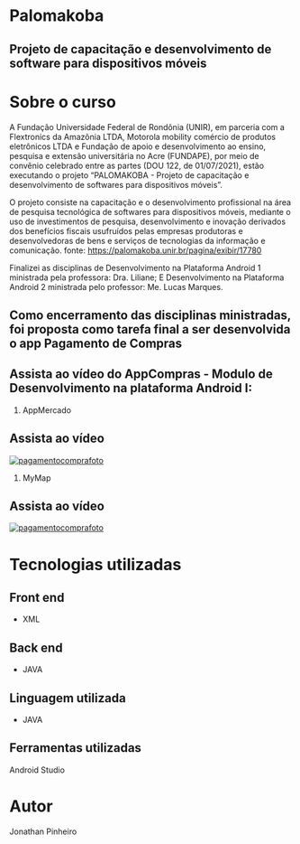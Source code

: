 # Palomakoba

## Projeto de capacitação e desenvolvimento de software para dispositivos móveis

# Sobre o curso
A Fundação Universidade Federal de Rondônia (UNIR), em parceria com a Flextronics da Amazônia LTDA, Motorola mobility comércio de produtos eletrônicos LTDA e Fundação de apoio e desenvolvimento ao ensino, pesquisa e extensão universitária no Acre (FUNDAPE), por meio de convênio celebrado entre as partes (DOU 122, de 01/07/2021), estão executando o projeto “PALOMAKOBA - Projeto de capacitação e desenvolvimento de softwares para dispositivos móveis”.

O projeto consiste na capacitação e o desenvolvimento profissional na área de pesquisa tecnológica de softwares para dispositivos móveis, mediante o uso de investimentos de pesquisa, desenvolvimento e inovação derivados dos benefícios fiscais usufruídos pelas empresas produtoras e desenvolvedoras de bens e serviços de tecnologias da informação e comunicação.
fonte: https://palomakoba.unir.br/pagina/exibir/17780


Finalizei as disciplinas de Desenvolvimento na Plataforma Android 1 ministrada pela professora: Dra. Liliane;
E Desenvolvimento na Plataforma Android 2 ministrada pelo professor: Me. Lucas Marques.

## Como encerramento das disciplinas ministradas, foi proposta como tarefa final a ser desenvolvida o app Pagamento de Compras

## Assista ao vídeo do AppCompras - Modulo de Desenvolvimento na plataforma Android I:

1) AppMercado
## Assista ao vídeo

[![pagamentocomprafoto](https://github.com/Jonathan2379/Resources/blob/main/fotoAppMercado.PNG)](https://www.youtube.com/watch?v=e2nM0fEMUgM)


1) MyMap
## Assista ao vídeo

[![pagamentocomprafoto](https://github.com/Jonathan2379/Resources/blob/main/fotoMyMap.PNG)](https://www.youtube.com/watch?v=PQuV48fo1kc)


# Tecnologias utilizadas

## Front end
- XML

## Back end
- JAVA

## Linguagem utilizada
- JAVA

## Ferramentas utilizadas
Android Studio

# Autor
Jonathan Pinheiro
